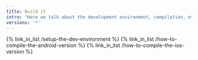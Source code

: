 ```yaml
---
title: Build it
intro: "Here we talk about the development environment, compilation, etc."
versions: '*'
---
```


{% link_in_list /setup-the-dev-environment %}
{% link_in_list /how-to-compile-the-android-version %}
{% link_in_list /how-to-compile-the-ios-version %}

